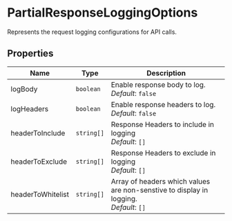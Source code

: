 
# PartialResponseLoggingOptions

Represents the request logging configurations for API calls.

## Properties

| Name | Type | Description |
|  --- | --- | --- |
| logBody | `boolean` | Enable response body to log. <br> *Default*: `false` |
| logHeaders | `boolean` | Enable response headers to log. <br> *Default*: `false` |
| headerToInclude | `string[]` | Response Headers to include in logging <br> *Default*: `[]` |
| headerToExclude | `string[]` | Response Headers to exclude in logging <br> *Default*: `[]` |
| headerToWhitelist | `string[]` | Array of headers which values are non-senstive to display in logging. <br> *Default*: `[]` |

